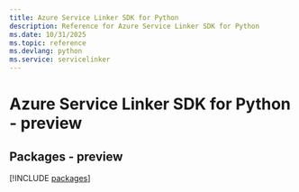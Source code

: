 ```yaml
---
title: Azure Service Linker SDK for Python
description: Reference for Azure Service Linker SDK for Python
ms.date: 10/31/2025
ms.topic: reference
ms.devlang: python
ms.service: servicelinker
---
```

# Azure Service Linker SDK for Python - preview
## Packages - preview
[!INCLUDE [packages](service-linker-index.md)]